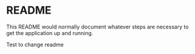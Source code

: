 # README

This README would normally document whatever steps are necessary to get the
application up and running.

Test to change readme
